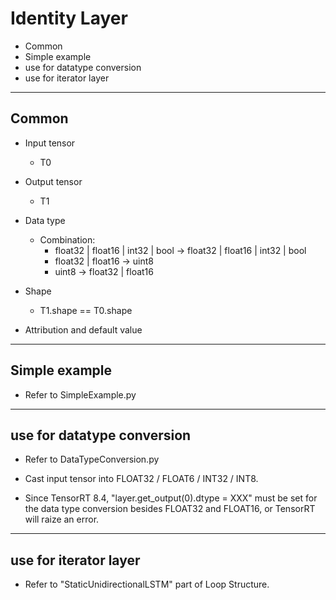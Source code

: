 # Identity Layer

+ Common
+ Simple example
+ use for datatype conversion
+ use for iterator layer

---

## Common

+ Input tensor
  + T0

+ Output tensor
  + T1

+ Data type
  + Combination:
    + float32 | float16 | int32 | bool -> float32 | float16 | int32 | bool
    + float32 | float16 -> uint8
    + uint8 -> float32 | float16

+ Shape
  + T1.shape == T0.shape

+ Attribution and default value

---

## Simple example

+ Refer to SimpleExample.py

---

## use for datatype conversion

+ Refer to DataTypeConversion.py

+ Cast input tensor into FLOAT32 / FLOAT6 / INT32 / INT8.

+ Since TensorRT 8.4, "layer.get_output(0).dtype = XXX" must be set for the data type conversion besides FLOAT32 and FLOAT16, or TensorRT will raize an error.

---

## use for iterator layer

+ Refer to "StaticUnidirectionalLSTM" part of Loop Structure.
